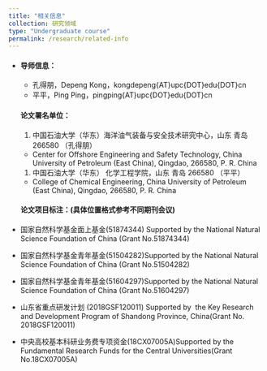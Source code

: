 ```yaml
---
title: "相关信息"
collection: 研究领域
type: "Undergraduate course"
permalink: /research/related-info
---
```


- #### **导师信息：**

  - 孔得朋，Depeng Kong，kongdepeng{AT}upc{DOT}edu{DOT}cn
  - 平平，Ping Ping，pingping{AT}upc{DOT}edu{DOT}cn

  #### **论文署名单位：**

  1.  中国石油大学（华东）海洋油气装备与安全技术研究中心，山东 青岛 266580 （孔得朋）
  - Center for Offshore Engineering and Safety Technology, China University of Petroleum (East China), Qingdao, 266580, P. R. China
  1.  中国石油大学（华东） 化学工程学院，山东 青岛 266580 （平平）
  - College of Chemical Engineering, China University of Petroleum (East China), Qingdao, 266580, P. R. China

  #### 论文项目标注：(具体位置格式参考不同期刊会议)

- 国家自然科学基金面上基金(51874344) Supported by the National Natural Science Foundation of China (Grant No.51874344)
- 国家自然科学基金青年基金(51504282)Supported by the National Natural Science Foundation of China (Grant No.51504282)
- 国家自然科学基金青年基金(51604297)Supported by the National Natural Science Foundation of China (Grant No.51604297)
- 山东省重点研发计划 (2018GSF120011) Supported by  the Key Research and Development Program of Shandong Province, China(Grant No. 2018GSF120011)
- 中央高校基本科研业务费专项资金(18CX07005A)Supported by the Fundamental Research Funds for the Central Universities(Grant No.18CX07005A)




